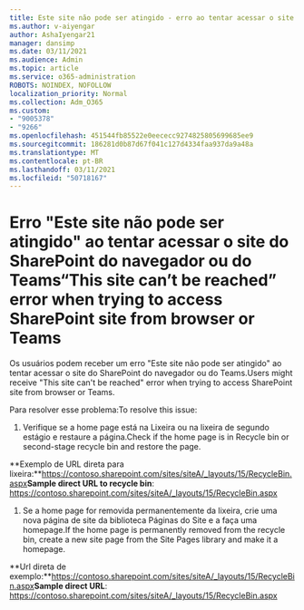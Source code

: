 ```yaml
---
title: Este site não pode ser atingido - erro ao tentar acessar o site do SharePoint do navegador ou do Teams
ms.author: v-aiyengar
author: AshaIyengar21
manager: dansimp
ms.date: 03/11/2021
ms.audience: Admin
ms.topic: article
ms.service: o365-administration
ROBOTS: NOINDEX, NOFOLLOW
localization_priority: Normal
ms.collection: Adm_O365
ms.custom:
- "9005378"
- "9266"
ms.openlocfilehash: 451544fb85522e0eececc9274825805699685ee9
ms.sourcegitcommit: 186281d0b87d67f041c127d4334faa937da9a48a
ms.translationtype: MT
ms.contentlocale: pt-BR
ms.lasthandoff: 03/11/2021
ms.locfileid: "50718167"
---
```

# <a name="this-site-cant-be-reached-error-when-trying-to-access-sharepoint-site-from-browser-or-teams"></a><span data-ttu-id="7a706-102">Erro "Este site não pode ser atingido" ao tentar acessar o site do SharePoint do navegador ou do Teams</span><span class="sxs-lookup"><span data-stu-id="7a706-102">“This site can’t be reached” error when trying to access SharePoint site from browser or Teams</span></span>

<span data-ttu-id="7a706-103">Os usuários podem receber um erro "Este site não pode ser atingido" ao tentar acessar o site do SharePoint do navegador ou do Teams.</span><span class="sxs-lookup"><span data-stu-id="7a706-103">Users might receive "This site can't be reached" error when trying to access SharePoint site from browser or Teams.</span></span> 

<span data-ttu-id="7a706-104">Para resolver esse problema:</span><span class="sxs-lookup"><span data-stu-id="7a706-104">To resolve this issue:</span></span> 

1. <span data-ttu-id="7a706-105">Verifique se a home page está na Lixeira ou na lixeira de segundo estágio e restaure a página.</span><span class="sxs-lookup"><span data-stu-id="7a706-105">Check if the home page is in Recycle bin or second-stage recycle bin and restore the page.</span></span>

<span data-ttu-id="7a706-106">**Exemplo de URL direta para lixeira:**https://contoso.sharepoint.com/sites/siteA/_layouts/15/RecycleBin.aspx</span><span class="sxs-lookup"><span data-stu-id="7a706-106">**Sample direct URL to recycle bin**: https://contoso.sharepoint.com/sites/siteA/_layouts/15/RecycleBin.aspx</span></span>

1. <span data-ttu-id="7a706-107">Se a home page for removida permanentemente da lixeira, crie uma nova página de site da biblioteca Páginas do Site e a faça uma homepage.</span><span class="sxs-lookup"><span data-stu-id="7a706-107">If the home page is permanently removed from the recycle bin, create a new site page from the Site Pages library and make it a homepage.</span></span> 

<span data-ttu-id="7a706-108">**Url direta de exemplo:**https://contoso.sharepoint.com/sites/siteA/_layouts/15/RecycleBin.aspx</span><span class="sxs-lookup"><span data-stu-id="7a706-108">**Sample direct URL**: https://contoso.sharepoint.com/sites/siteA/_layouts/15/RecycleBin.aspx</span></span>